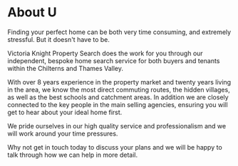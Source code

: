 # About U

Finding your perfect home can be both very time consuming, and extremely stressful. But it doesn't have to be.

Victoria Knight Property Search does the work for you through our independent, bespoke home search service for both buyers and tenants within the Chilterns and Thames Valley.

With over 8 years experience in the property market and twenty years living in the area, we know the most direct commuting routes, the hidden villages, as well as the best schools and catchment areas. In addition we are closely connected to the key people in the main selling agencies, ensuring you will get to hear about your ideal home first.

We pride ourselves in our high quality service and professionalism and we will work around your time pressures.

Why not get in touch today to discuss your plans and we will be happy to talk through how we can help in more detail.
